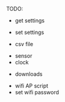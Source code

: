 TODO: 
+ get settings 
- set settings
+ csv file
- sensor
- clock
+ downloads
- wifi AP script
- set wifi password
